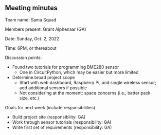 ## Meeting minutes

Team name: Sama Squad

Members present: Grant Alphenaar (GA)

Date: Sunday, Oct. 2, 2022

Time: 6PM, or thereabout

Discussion points:

* Found two tutorials for programming BME280 sensor
    * One in CircuitPython, which may be easier but more limited
* Determine broad project scope
    * Start with web dashboard, Raspberry Pi, and single wireless sensor; add additional sensors if possible
    * Not considering at the moment: space concerns (i.e., batter pack size, etc.)

Goals for next week (include responsibilities)

* Build project site (responsibility: GA)
* Work through sensor tutorials (responsibility: GA)
* Write first set of requirements (responsibility: GA)